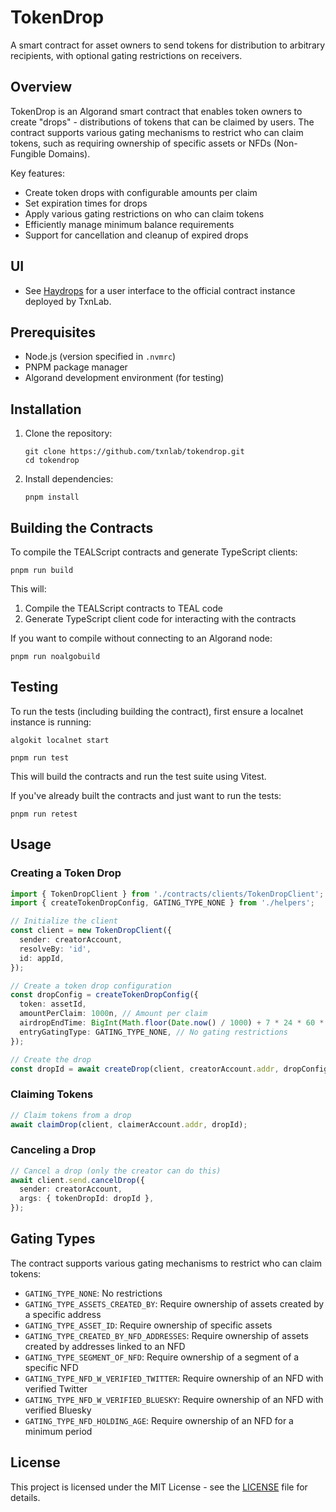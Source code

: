 # TokenDrop

A smart contract for asset owners to send tokens for distribution to arbitrary recipients, with optional gating restrictions on receivers.

## Overview

TokenDrop is an Algorand smart contract that enables token owners to create "drops" - distributions of tokens that can be claimed by users. The contract supports various gating mechanisms to restrict who can claim tokens, such as requiring ownership of specific assets or NFDs (Non-Fungible Domains).

Key features:
- Create token drops with configurable amounts per claim
- Set expiration times for drops
- Apply various gating restrictions on who can claim tokens
- Efficiently manage minimum balance requirements
- Support for cancellation and cleanup of expired drops

## UI

- See [Haydrops](https://drops.hay.app) for a user interface to the official contract instance deployed by TxnLab.

## Prerequisites

- Node.js (version specified in `.nvmrc`)
- PNPM package manager
- Algorand development environment (for testing)

## Installation

1. Clone the repository:
   ```
   git clone https://github.com/txnlab/tokendrop.git
   cd tokendrop
   ```

2. Install dependencies:
   ```
   pnpm install
   ```

## Building the Contracts

To compile the TEALScript contracts and generate TypeScript clients:

```
pnpm run build
```

This will:
1. Compile the TEALScript contracts to TEAL code
2. Generate TypeScript client code for interacting with the contracts

If you want to compile without connecting to an Algorand node:

```
pnpm run noalgobuild
```

## Testing

To run the tests (including building the contract), first ensure a localnet instance is running:

```
algokit localnet start
```

```
pnpm run test
```


This will build the contracts and run the test suite using Vitest.

If you've already built the contracts and just want to run the tests:

```
pnpm run retest
```

## Usage

### Creating a Token Drop

```typescript
import { TokenDropClient } from './contracts/clients/TokenDropClient';
import { createTokenDropConfig, GATING_TYPE_NONE } from './helpers';

// Initialize the client
const client = new TokenDropClient({
  sender: creatorAccount,
  resolveBy: 'id',
  id: appId,
});

// Create a token drop configuration
const dropConfig = createTokenDropConfig({
  token: assetId,
  amountPerClaim: 1000n, // Amount per claim
  airdropEndTime: BigInt(Math.floor(Date.now() / 1000) + 7 * 24 * 60 * 60), // 7 days from now
  entryGatingType: GATING_TYPE_NONE, // No gating restrictions
});

// Create the drop
const dropId = await createDrop(client, creatorAccount.addr, dropConfig, 10000n); // 10 claims of 1000 tokens each
```

### Claiming Tokens

```typescript
// Claim tokens from a drop
await claimDrop(client, claimerAccount.addr, dropId);
```

### Canceling a Drop

```typescript
// Cancel a drop (only the creator can do this)
await client.send.cancelDrop({
  sender: creatorAccount,
  args: { tokenDropId: dropId },
});
```

## Gating Types

The contract supports various gating mechanisms to restrict who can claim tokens:

- `GATING_TYPE_NONE`: No restrictions
- `GATING_TYPE_ASSETS_CREATED_BY`: Require ownership of assets created by a specific address
- `GATING_TYPE_ASSET_ID`: Require ownership of specific assets
- `GATING_TYPE_CREATED_BY_NFD_ADDRESSES`: Require ownership of assets created by addresses linked to an NFD
- `GATING_TYPE_SEGMENT_OF_NFD`: Require ownership of a segment of a specific NFD
- `GATING_TYPE_NFD_W_VERIFIED_TWITTER`: Require ownership of an NFD with verified Twitter
- `GATING_TYPE_NFD_W_VERIFIED_BLUESKY`: Require ownership of an NFD with verified Bluesky
- `GATING_TYPE_NFD_HOLDING_AGE`: Require ownership of an NFD for a minimum period

## License

This project is licensed under the MIT License - see the [LICENSE](LICENSE) file for details.
